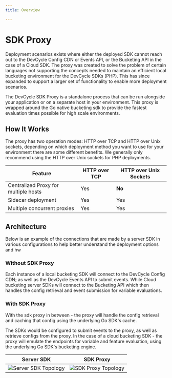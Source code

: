 ```yaml
---
title: Overview

---
```


# SDK Proxy

Deployment scenarios exists where either the deployed SDK cannot reach out to the DevCycle Config CDN or Events API, or
the Bucketing API in the case of a Cloud SDK.
The proxy was created to solve the problem of certain languages not supporting the concepts needed to maintain an
efficient
local bucketing environment for the DevCycle SDKs (PHP). This has since expanded to support a larger set of
functionality
to enable more deployment scenarios.

The DevCycle SDK Proxy is a standalone process that can be run alongside your application or on a separate
host in your environment.
This proxy is wrapped around the Go native bucketing sdk to provide the fastest evaluation times possible for high scale
environments.

## How It Works

The proxy has two operation modes: HTTP over TCP and HTTP over Unix sockets, depending on which deployment method you
want to use for your environment there are some different benefits. We generally only recommend using the HTTP over Unix
sockets for PHP deployments.

| Feature                              | HTTP over TCP | HTTP over Unix Sockets |
|--------------------------------------|---------------|------------------------|
| Centralized Proxy for multiple hosts | Yes           | **No**                 |
| Sidecar deployment                   | Yes           | Yes                    |
| Multiple concurrent proxies          | Yes           | Yes                    |

## Architecture

Below is an example of the connections that are made by a server SDK in various configurations to help better understand
the deployment options and hw

### Without SDK Proxy

Each instance of a local bucketing SDK will connect to the DevCycle Config CDN; as well as the DevCycle Events API to
submit events. While Cloud bucketing server SDKs will connect to the Bucketing API which then handles the config
retrieval and event submission for variable evaluations.

### With SDK Proxy

With the sdk proxy in between - the proxy will handle the config retrieval and caching that
config using the underlying Go SDK's cache.

The SDKs would be configured to submit events to the proxy, as well as retrieve configs from the proxy.
In the case of a cloud bucketing SDK - the proxy will emulate the endpoints for variable and feature evaluation, using
the underlying Go SDK's bucketing engine.

| Server SDK                                       | SDK Proxy                                      |
|--------------------------------------------------|------------------------------------------------|
| ![Server SDK Topology](/server-sdk-topology.svg) | ![SDK Proxy Topology](/sdk-proxy-topology.svg) |
